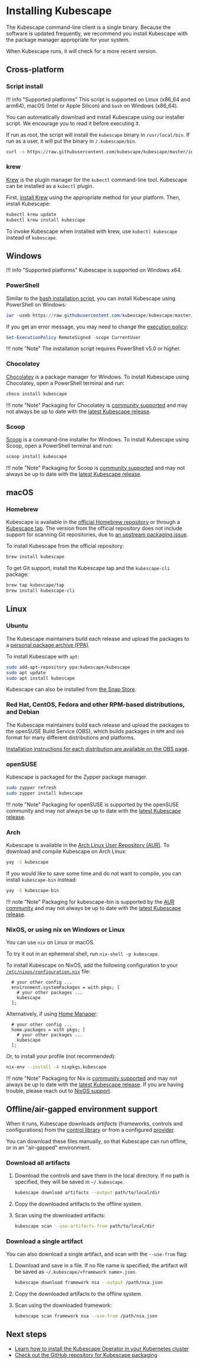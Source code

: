 # Installing Kubescape

The Kubescape command-line client is a single binary. Because the software is updated frequently, we recommend you install Kubescape with the package manager appropriate for your system.  

When Kubescape runs, it will check for a more recent version.

## Cross-platform

### Script install

!!! info "Supported platforms"
    This script is supported on Linux (x86_64 and arm64), macOS (Intel or Apple Silicon) and `bash` on Windows (x86_64).

You can automatically download and install Kubescape using our installer script.  We encourage you to read it before executing it.

If run as root, the script will install the `kubescape` binary in `/usr/local/bin`.  If run as a user, it will put the binary in `/.kubescape/bin`.

```bash
curl -s https://raw.githubusercontent.com/kubescape/kubescape/master/install.sh | /bin/bash
```

### krew

[Krew](https://krew.sigs.k8s.io/) is the plugin manager for the `kubectl` command-line tool.  Kubescape can be installed as a `kubectl` plugin.

First, [install Krew](https://krew.sigs.k8s.io/docs/user-guide/setup/install/) using the appropriate method for your platform. Then, install Kubescape:

```bash
kubectl krew update
kubectl krew install kubescape
```

To invoke Kubescape when installed with krew, use `kubectl kubescape` instead of `kubescape`.


## Windows

!!! info "Supported platforms"
    Kubescape is supported on Windows x64.


### PowerShell 

Similar to the [bash installation script](#manual-install), you can install Kubescape using PowerShell on Windows: 

```powershell
iwr -useb https://raw.githubusercontent.com/kubescape/kubescape/master/install.ps1 | iex
```

If you get an error message, you may need to change the [execution policy](https://learn.microsoft.com/en-us/powershell/module/microsoft.powershell.core/about/about_execution_policies?view=powershell-7.3):

```powershell
Set-ExecutionPolicy RemoteSigned -scope CurrentUser
```

!!! note "Note"
    The installation script requires PowerShell v5.0 or higher.

### Chocolatey

[Chocolatey](https://chocolatey.org/) is a package manager for Windows.  To install Kubescape using Chocolatey, open a PowerShell terminal and run:

```powershell
choco install kubescape
```

!!! note "Note"
    Packaging for Chocolatey is [community supported](https://community.chocolatey.org/packages/kubescape) and may not always be up to date with the [latest Kubescape release](https://github.com/kubescape/kubescape/tags).

### Scoop

[Scoop](https://scoop.sh/) is a command-line installer for Windows.  To install Kubescape using Scoop, open a PowerShell terminal and run:

```powershell
scoop install kubescape
```

!!! note "Note"
    Packaging for Scoop is [community supported](https://scoop.sh/#/apps?q=kubescape&s=0&d=1&o=true&id=1f5ae05eaafe3e7a26505f0889101e0da91ffe91) and may not always be up to date with the [latest Kubescape release](https://github.com/kubescape/kubescape/tags).

## macOS

### Homebrew

Kubescape is available in the [official Homebrew repository](https://formulae.brew.sh/formula/kubescape#default) or through a [Kubescape tap](https://github.com/kubescape/homebrew-tap). The version from the official repository does not include support for scanning Git repositories, due to [an upstream packaging issue](https://github.com/kubescape/kubescape/issues/1014).

To install Kubescape from the official repository:

```bash
brew install kubescape
```

To get Git support, install the Kubescape tap and the `kubescape-cli` package:

```bash
brew tap kubescape/tap
brew install kubescape-cli
```

## Linux

### Ubuntu

The Kubescape maintainers build each release and upload the packages to a [personal package archive (PPA)](https://help.launchpad.net/Packaging/PPA).

To install Kubescape with `apt`:

```bash
sudo add-apt-repository ppa:kubescape/kubescape
sudo apt update
sudo apt install kubescape
```

Kubescape can also be installed from [the Snap Store](https://snapcraft.io/kubescape).

### Red Hat, CentOS, Fedora and other RPM-based distributions, and Debian

The Kubescape maintainers build each release and upload the packages to the openSUSE Build Service (OBS), which builds packages in `RPM` and `deb` format for many different distributions and platforms.

[Installation instructions for each distribution are available on the OBS page](https://software.opensuse.org/download.html?project=home%3Akubescape&package=kubescape).

### openSUSE

Kubescape is packaged for the Zypper package manager.

```bash
sudo zypper refresh
sudo zypper install kubescape
```

!!! note "Note"
    Packaging for openSUSE is supported by the openSUSE community and may not always be up to date with the [latest Kubescape release](https://github.com/kubescape/kubescape/tags).

### Arch

Kubescape is available in the [Arch Linux User Repository (AUR)](https://aur.archlinux.org/). To download and compile Kubescape on Arch Linux:

```bash
yay -S kubescape
```

If you would like to save some time and do not want to compile, you can install `kubescape-bin` instead:

```bash
yay -S kubescape-bin
```

!!! note "Note"
    Packaging for kubescape-bin is supported by the [AUR community](https://aur.archlinux.org/packages?O=0&K=kubescape) and may not always be up to date with the [latest Kubescape release](https://github.com/kubescape/kubescape/tags).


### NixOS, or using nix on Windows or Linux

You can use `nix` on Linux or macOS.

To try it out in an ephemeral shell, run `nix-shell -p kubescape`.

To install Kubescape on NixOS, add the following configuration to your [`/etc/nixos/configuration.nix`](https://nixos.org/manual/nixos/stable/#ch-configuration) file:

```
  # your other config ...
  environment.systemPackages = with pkgs; [
    # your other packages ...
    kubescape
  ];
```

Alternatively, if using [Home Manager](https://nixos.wiki/wiki/Home_Manager):

```
  # your other config ...
  home.packages = with pkgs; [
    # your other packages ...
    kubescape
  ];
```

Or, to install your profile (not recommended): 

```bash
nix-env --install -A nixpkgs.kubescape
```

!!! note "Note"
    Packaging for Nix is [community supported](https://github.com/NixOS/nixpkgs/blob/master/pkgs/tools/security/kubescape/default.nix) and may not always be up to date with the [latest Kubescape release](https://github.com/kubescape/kubescape/tags). If you are having trouble, please reach out to [NixOS support](https://nixos.wiki/wiki/Support).

## Offline/air-gapped environment support

When it runs, Kubescape downloads *artifacts* (frameworks, controls and configurations) from the [control library](frameworks-and-controls/index.md) or from a configured [provider](providers.md).

You can download these files manually, so that Kubescape can run offline, or in an "air-gapped" environment.

### Download all artifacts

1. Download the controls and save them in the local directory.  If no path is specified, they will be saved in `~/.kubescape`.

    ```sh
    kubescape download artifacts --output path/to/local/dir
    ```

2. Copy the downloaded artifacts to the offline system.
  
3. Scan using the downloaded artifacts:

    ```sh
    kubescape scan --use-artifacts-from path/to/local/dir
    ```

### Download a single artifact

You can also download a single artifact, and scan with the `--use-from` flag:

1. Download and save in a file. If no file name is specified, the artifact will be saved as `~/.kubescape/<framework name>.json`.

    ```sh
    kubescape download framework nsa --output /path/nsa.json
    ```

2. Copy the downloaded artifacts to the offline system.

3. Scan using the downloaded framework:

    ```sh
    kubescape scan framework nsa --use-from /path/nsa.json
    ```

## Next steps

* [Learn how to install the Kubescape Operator in your Kubernetes cluster](install-operator.md)
* [Check out the GitHub repository for Kubescape packaging](https://github.com/kubescape/packaging)